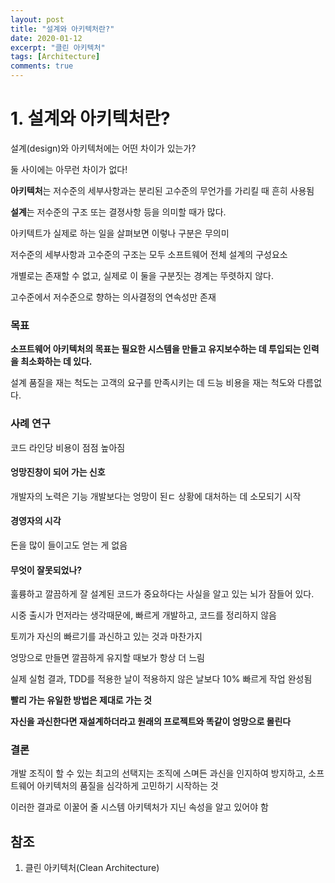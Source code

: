 ```yaml
---
layout: post
title: "설계와 아키텍처란?"
date: 2020-01-12
excerpt: "클린 아키텍처"
tags: [Architecture]
comments: true
---
```


# 1. 설계와 아키텍처란?

설계(design)와  아키텍처에는 어떤 차이가 있는가?

둘 사이에는 아무런 차이가 없다!

**아키텍처**는 저수준의 세부사항과는 분리된 고수준의 무언가를 가리킬 때 흔히 사용됨

**설계**는 저수준의 구조 또는 결졍사항 등을 의미할 때가 많다.

아키텍트가 실제로 하는 일을 살펴보면 이렇나 구분은 무의미

저수준의 세부사항과 고수준의 구조는 모두 소프트웨어 전체 설계의 구성요소

개별로는 존재할 수 없고, 실제로 이 둘을 구분짓는 경계는 뚜렷하지 않다.

고수준에서 저수준으로 향하는 의사결정의 연속성만 존재

### 목표

**소프트웨어 아키텍처의 목표는 필요한 시스템을 만들고 유지보수하는 데 투입되는 인력을 최소화하는 데 있다.**

설계 품질을 재는 척도는 고객의 요구를 만족시키는 데 드능 비용을 재는 척도와 다름없다.

### 사례 연구

코드 라인당 비용이 점점 높아짐

#### 엉망진창이 되어 가는 신호

개발자의 노력은 기능 개발보다는 엉망이 된ㄷ 상황에 대처하는 데 소모되기 시작

#### 경영자의 시각

돈을 많이 들이고도 얻는 게 없음

#### 무엇이 잘못되었나?

훌륭하고 깔끔하게 잘 설계된 코드가 중요하다는 사실을 알고 있는 뇌가 잠들어 있다.

시중 출시가 먼저라는 생각때문에, 빠르게 개발하고, 코드를 정리하지 않음

토끼가 자신의 빠르기를 과신하고 있는 것과 마찬가지

엉망으로 만들면 깔끔하게 유지할 때보가 항상 더 느림

실제 실험 결과, TDD를 적용한 날이 적용하지 않은 날보다 10% 빠르게 작업 완성됨

**빨리 가는 유일한 방법은 제대로 가는 것**

**자신을 과신한다면 재설계하더라고 원래의 프로젝트와 똑같이 엉망으로 몰린다**

### 결론

개발 조직이 할 수 있는 최고의 선택지는 조직에 스며든 과신을 인지하여 방지하고, 소프트웨어 아키텍처의 품질을 심각하게 고민하기 시작하는 것

이러한 결과로 이꿀어 줄 시스템 아키텍처가 지닌 속성을 알고 있어야 함

## 참조

1. 클린 아키텍처(Clean Architecture)